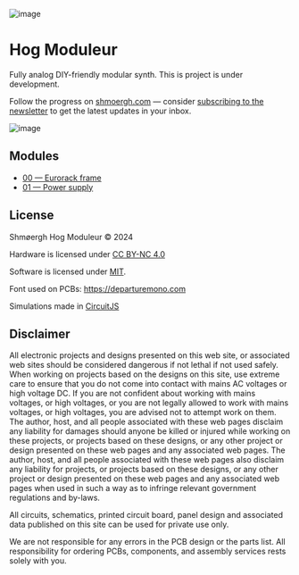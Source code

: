 ![image](https://github.com/user-attachments/assets/776c0790-6a1d-4400-9554-031cb7f48dc3)

# Hog Moduleur

Fully analog DIY-friendly modular synth. This is project is under development.

Follow the progress on [shmoergh.com](https://www.shmoergh.com/hog-moduleur/) — consider [subscribing to the newsletter](https://www.shmoergh.com/hog-moduleur/#/portal/signup) to get the latest updates in your inbox.

![image](https://github.com/user-attachments/assets/c89249d6-a386-4719-83e6-8157a172b1db)

## Modules

- [00 — Eurorack frame](https://github.com/shmoergh/hog-moduleur/tree/main/00-eurorack-frame)
- [01 — Power supply](https://github.com/shmoergh/hog-moduleur/tree/main/01-psu)

## License

Shmøergh Hog Moduleur © 2024

Hardware is licensed under [CC BY-NC 4.0](https://creativecommons.org/licenses/by-nc/4.0/)

Software is licensed under [MIT](https://opensource.org/license/mit).

Font used on PCBs: https://departuremono.com

Simulations made in [CircuitJS](https://www.falstad.com/circuit/circuitjs.html)

## Disclaimer

All electronic projects and designs presented on this web site, or associated web sites should be considered dangerous if not lethal if not used safely. When working on projects based on the designs on this site, use extreme care to ensure that you do not come into contact with mains AC voltages or high voltage DC. If you are not confident about working with mains voltages, or high voltages, or you are not legally allowed to work with mains voltages, or high voltages, you are advised not to attempt work on them. The author, host, and all people associated with these web pages disclaim any liability for damages should anyone be killed or injured while working on these projects, or projects based on these designs, or any other project or design presented on these web pages and any associated web pages. The author, host, and all people associated with these web pages also disclaim any liability for projects, or projects based on these designs, or any other project or design presented on these web pages and any associated web pages when used in such a way as to infringe relevant government regulations and by-laws.

All circuits, schematics, printed circuit board, panel design and associated data published on this site can be used for private use only.

We are not responsible for any errors in the PCB design or the parts list. All responsibility for ordering PCBs, components, and assembly services rests solely with you.
